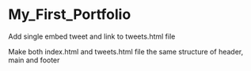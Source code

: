 # My_First_Portfolio
<p>Add single embed tweet and link to tweets.html file</p>
<p> Make both index.html and tweets.html file the same structure of header, main and footer</p>